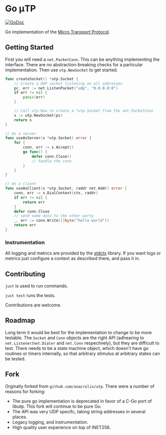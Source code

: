 # Go μTP
[![GoDoc](https://godoc.org/github.com/inet256/go-utp?status.svg)](https://godoc.org/github.com/inet256/go-utp)

Go implementation of the [Micro Transport Protocol](https://en.wikipedia.org/wiki/Micro_Transport_Protocol).

## Getting Started
First you will need a `net.PacketConn`.
This can be anything implementing the interface.
There are no abstraction-breaking checks for a particular implementation.
Then use `utp.NewSocket` to get started.

```go
func createSocket() *utp.Socket {
    // Create a UDP socket listening on all addresses
    pc, err := net.ListenPacket("udp", "0.0.0.0:0")
    if err != nil {
        panic(err)
    }

    // Call utp.New to create a *utp.Socket from the net.PacketConn
    s := utp.NewSocket(pc)
    return s
}

// As a server
func useAsServer(s *utp.Socket) error {
    for {
        conn, err := s.Accept()
        go func() {
            defer conn.Close()
            // handle the conn
        }
    }
}

// As a client
func useAsClient(s *utp.Socket, raddr net.Addr) error {
    conn, err := s.DialContext(ctx, raddr)
    if err != nil {
        return err
    }
    defer conn.Close
    // send some data to the other party
    _, err := conn.Write([]byte("hello world"))
    return err
}
```

### Instrumentation
All logging and metrics are provided by the [stdctx](https://github.com/brendoncarroll/stdctx) library.
If you want logs or metrics just configure a context as described there, and pass it in.

## Contributing
`just` is used to run commands.

`just test` runs the tests.

Contributions are welcome.

## Roadmap
Long term it would be best for the implementation to change to be more testable.
The `Socket` and `Conn` objects are the right API (adhearing to `net.Listener`/`net.Dialer` and `net.Conn` respectively), but they are difficult to test.
There needs to be a state machine object, which doesn't have go routines or timers internally, so that arbitrary stimulus at arbitrary states can be tested.

## Fork
Orginally forked from `github.com/anacrolix/utp`.
There were a number of reasons for forking:
- The pure go implementation is deprecated in favor of a C-Go port of libutp.  This fork will continue to be pure Go.
- The API was very UDP specifc, taking string addresses in several places.
- Legacy logging, and instrumentation.
- High quality user experience on top of INET256.
